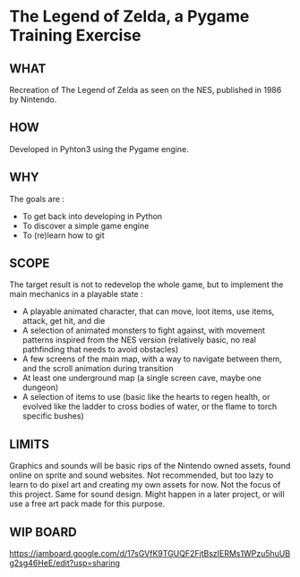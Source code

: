 # The Legend of Zelda, a Pygame Training Exercise

## WHAT
Recreation of The Legend of Zelda as seen on the NES, published in 1986 by Nintendo.

## HOW
Developed in Pyhton3 using the Pygame engine.

## WHY
The goals are : 
- To get back into developing in Python
- To discover a simple game engine
- To (re)learn how to git

## SCOPE
The target result is not to redevelop the whole game, but to implement the main mechanics in a playable state :
- A playable animated character, that can move, loot items, use items, attack, get hit, and die
- A selection of animated monsters to fight against, with movement patterns inspired from the NES version (relatively basic, no real pathfinding that needs to avoid obstacles)
- A few screens of the main map, with a way to navigate between them, and the scroll animation during transition
- At least one underground map (a single screen cave, maybe one dungeon)
- A selection of items to use (basic like the hearts to regen health, or evolved like the ladder to cross bodies of water, or the flame to torch specific bushes)

## LIMITS
Graphics and sounds will be basic rips of the Nintendo owned assets, found online on sprite and sound websites. Not recommended, but too lazy to learn to do pixel art and creating my own assets for now. Not the focus of this project. Same for sound design. Might happen in a later project, or will use a free art pack made for this purpose.

## WIP BOARD
https://jamboard.google.com/d/17sGVfK9TGUQF2FjtBszIERMs1WPzu5huUBg2sg46HeE/edit?usp=sharing

